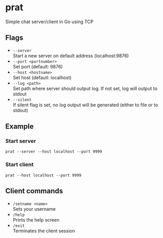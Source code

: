 # prat
Simple chat server/client in Go using TCP

## Flags
* `--server` <br>
  Start a new server on default address (localhost:9876)
* `--port <portnumber>` <br>
  Set port (default: 9876)
* `--host <hostname>` <br>
  Set host (defautl: localhost)
* `--log <path>` <br>
  Set path where server should output log. If not set, log will output to stdout
* `--silent` <br>
  If silent flag is set, no log output will be generated (either to file or to stdout)

## Example
### Start server
```
prat --server --host localhost --port 9999
```
### Start client
```
prat --host localhost --port 9999
```

## Client commands
* `/setname <name>` <br>
  Sets your username
* `/help`<br>
  Prints the help screen
* `/exit` <br>
  Terminates the client session
